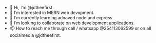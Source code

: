 - 👋 Hi, I’m @jdtheefirst
- 👀 I’m interested in MERN web devopment.
- 🌱 I’m currently learning adnaved node and express.
- 💞️ I’m looking to collaborate on web development applications.
- 📫 How to reach me through call / whatsapp @254113062599 or on all socialmedia @jdtheefirst.

<!---
jdtheefirst/jdtheefirst is a ✨ special ✨ repository because its `README.md` (this file) appears on your GitHub profile.
You can click the Preview link to take a look at your changes.
--->
